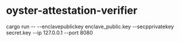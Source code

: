 # oyster-attestation-verifier

cargo run -- --enclavepublickey enclave_public.key --secpprivatekey secret.key --ip 127.0.0.1 --port 8080
